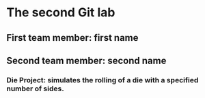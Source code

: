 # The second Git lab
## First team member: first name
## Second team member: second name
### Die Project: simulates the rolling of a die with a specified number of sides.

